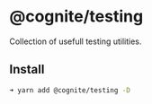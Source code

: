 # @cognite/testing

Collection of usefull testing utilities.

## Install

```sh
➜ yarn add @cognite/testing -D
```
